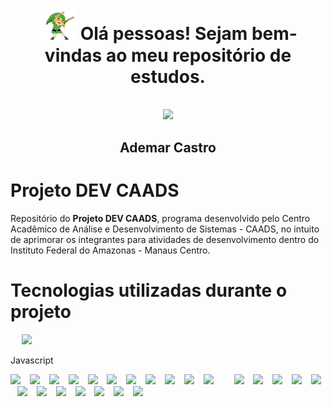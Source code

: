 <div align="center">
  <h1><img src="0 - Arquivos/gifs/link.gif" width="60px"/> Olá pessoas! Sejam bem-vindas ao meu repositório de estudos.</h1>
</div>
<br>
<div align="center">
  <img src="https://scontent.fmao1-1.fna.fbcdn.net/v/t39.30808-6/312274917_1099555510933086_3845419909291664723_n.jpg?stp=dst-jpg_p526x296&_nc_cat=101&ccb=1-7&_nc_sid=730e14&_nc_eui2=AeEc_j2kpUxHZB-RLj5XGkYTHNnswvDubRkc2ezC8O5tGa5dhi9re6slXtH6oMYwofWE6iAAGJ-UWzh_tVvamDHb&_nc_ohc=Gey-_xE95_AAX_eZoC0&_nc_ht=scontent.fmao1-1.fna&oh=00_AT9MJiFRle5D-MSaTUz2IkbEEcxL8lBfnC3g5d8s1Qx3EA&oe=63543CD9" width="300px"/>
  <h2>Ademar Castro</h2>
</div>

# Projeto <strong>DEV CAADS</strong>
Repositório do <strong>Projeto DEV CAADS</strong>, programa desenvolvido pelo Centro Acadêmico de Análise e Desenvolvimento de Sistemas - CAADS, no intuito de aprimorar os integrantes para atividades de desenvolvimento dentro do Instituto Federal do Amazonas - Manaus Centro.

# Tecnologias utilizadas durante o projeto
<div>
  &emsp; <img src="https://upload.wikimedia.org/wikipedia/commons/9/99/Unofficial_JavaScript_logo_2.svg" width="50px"/> &ensp;
  <p>Javascript</p>
  <img src="https://www.svgrepo.com/show/303600/typescript-logo.svg" width="50px"/> &ensp;
  <img src="https://www.svgrepo.com/show/354259/react.svg" width="50px"/> &ensp;
  <img src="https://www.svgrepo.com/show/373669/html.svg" width="50px"/> &ensp;
  <img src="https://www.svgrepo.com/show/373535/css.svg" width="50px"/> &ensp;
  <img src="https://www.svgrepo.com/show/355140/node.svg" width="50px"/> &ensp;
  <img src="https://upload.wikimedia.org/wikipedia/commons/thumb/8/88/Status_iucn_EX_icon.svg/480px-Status_iucn_EX_icon.svg.png" width="50px"/> &ensp;
  <img src="https://www.svgrepo.com/show/373574/ejs.svg" width="50px"/> &ensp;
  <img src="https://www.svgrepo.com/show/373845/mongo.svg" width="50px"/> &ensp;
  <img src="https://www.svgrepo.com/show/354099/mysql.svg" width="50px"/> &ensp;
  <img src="https://www.svgrepo.com/show/373824/mariadb.svg" width="50px"/> &ensp;
  <img src="https://www.svgrepo.com/show/373965/pgsql.svg" width="50px"/> &ensp;
  &emsp; <img src="https://www.svgrepo.com/show/354399/strapi-icon.svg" width="50px"/> &ensp;
  <img src="https://www.svgrepo.com/show/354107/nestjs.svg" width="50px"/> &ensp;
  <img src="https://img.icons8.com/color/452/java-web-token.png" width="50px"/> &ensp;
  <img src="https://www.iconsdb.com/icons/preview/white/linux-xxl.png" width="50px"/> &ensp;
  <img src="https://www.svgrepo.com/show/349544/ubuntu.svg" width="50px"/> &ensp;
  <img src="https://www.svgrepo.com/show/354552/webpack.svg" width="50px"/> &ensp;
  <img src="https://www.svgrepo.com/show/353468/babel.svg" width="50px"/> &ensp;
  <img src="https://www.svgrepo.com/show/354333/sequelize.svg" width="50px"/> &ensp;
  <img src="https://www.svgrepo.com/show/353930/jest.svg" width="50px"/> &ensp;
  <img src="https://www.svgrepo.com/show/354274/redux.svg" width="50px"/> &ensp;
  <img src="https://ui-lib.com/blog/wp-content/uploads/2021/12/nextjs-boilerplate-logo.png" width="50px"/> &ensp;
  <img src="https://www.svgrepo.com/show/353972/knex.svg" width="50px"/> &ensp;
</div>
